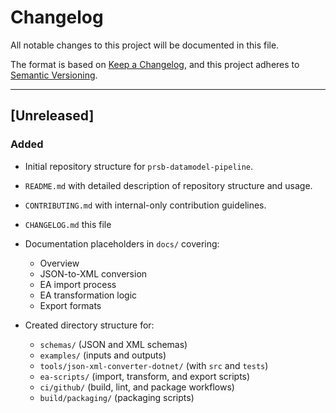 # Changelog

All notable changes to this project will be documented in this file.

The format is based on [Keep a Changelog](https://keepachangelog.com/en/1.0.0/), and this project adheres to [Semantic Versioning](https://semver.org/spec/v2.0.0.html).

---

## \[Unreleased]

### Added

* Initial repository structure for `prsb-datamodel-pipeline`.
* `README.md` with detailed description of repository structure and usage.
* `CONTRIBUTING.md` with internal-only contribution guidelines.
* `CHANGELOG.md` this file
* Documentation placeholders in `docs/` covering:

  * Overview
  * JSON-to-XML conversion
  * EA import process
  * EA transformation logic
  * Export formats
* Created directory structure for:

  * `schemas/` (JSON and XML schemas)
  * `examples/` (inputs and outputs)
  * `tools/json-xml-converter-dotnet/` (with `src` and `tests`)
  * `ea-scripts/` (import, transform, and export scripts)
  * `ci/github/` (build, lint, and package workflows)
  * `build/packaging/` (packaging scripts)
